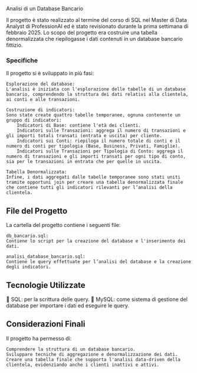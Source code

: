 Analisi di un Database Bancario

Il progetto è stato realizzato al termine del corso di SQL nel Master di Data Analyst di ProfessionAI ed è stato revisionato durante la prima settimana di febbraio 2025. 
Lo scopo del progetto era costruire una tabella denormalizzata che riepilogasse i dati contenuti in un database bancario fittizio.

### Specifiche

Il progetto si è sviluppato in più fasi:

    Esplorazione del database:
    L'analisi è iniziata con l'esplorazione delle tabelle di un database bancario, comprendendo la struttura dei dati relativi alla clientela, ai conti e alle transazioni.

    Costruzione di indicatori:
    Sono state create quattro tabelle temporanee, ognuna contenente un gruppo di indicatori:
        Indicatori di Base: contiene l'età dei clienti.
        Indicatori sulle Transazioni: aggrega il numero di transazioni e gli importi totali transati (entrata e uscita) per cliente.
        Indicatori sui Conti: riepiloga il numero totale di conti e il numero di conti per tipologia (Base, Business, Privati, Famiglie).
        Indicatori sulle Transazioni per Tipologia di Conto: aggrega il numero di transazioni e gli importi transati per ogni tipo di conto, sia per le transazioni in entrata che per quelle in uscita.

    Tabella Denormalizzata:
    Infine, i dati aggregati dalle tabelle temporanee sono stati uniti tramite opportuni join per creare una tabella denormalizzata finale che contiene tutti gli indicatori rilevanti per l’analisi della clientela.

## File del Progetto

La cartella del progetto contiene i seguenti file:

    db_bancario.sql:
    Contiene lo script per la creazione del database e l'inserimento dei dati.

    analisi_database_bancario.sql:
    Contiene le query effettuate per l’analisi del database e la creazione degli indicatori.


## Tecnologie Utilizzate

  📶   SQL: per la scrittura delle query.
  🐋   MySQL: come sistema di gestione del database per importare i dati ed eseguire le query.

## Considerazioni Finali

Il progetto ha permesso di:

    Comprendere la struttura di un database bancario.
    Sviluppare tecniche di aggregazione e denormalizzazione dei dati.
    Creare una tabella finale che supporta l'analisi data-driven della clientela, evidenziando anche i clienti inattivi e attivi.
